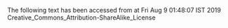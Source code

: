 The following text has been accessed from at Fri Aug 9 01:48:07 IST 2019
Creative_Commons_Attribution-ShareAlike_License
